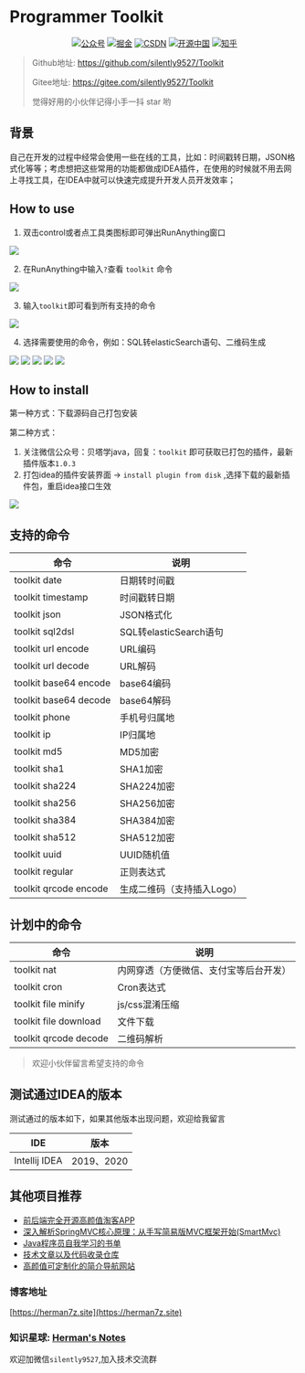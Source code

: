 # Programmer Toolkit

<p align="center">
    <a href="https://t.zsxq.com/h2EIR" target="_blank"><img alt="" src="https://img.shields.io/badge/知识星球-Herman's Notes-red&logoColor=FC5531" /></a>
  <a href="#微信公众号"><img src="https://img.shields.io/badge/公众号-贝塔学JAVA-blue.svg" alt="公众号"></a>
  <a href="https://juejin.cn/user/2779199782521693"><img src="https://img.shields.io/badge/juejin-掘金-yellow.svg" alt="掘金"></a>
  <a href="https://blog.csdn.net/asdewq380303318"><img src="https://img.shields.io/badge/csdn-CSDN-red.svg" alt="CSDN"></a>
  <a href="https://my.oschina.net/u/3230120"><img src="https://img.shields.io/badge/oschina-开源中国-green" alt="开源中国"></a>
  <a href="https://www.zhihu.com/people/huaan9527-57/posts"><img src="https://img.shields.io/badge/zhihu-知乎-purple" alt="知乎"></a>
</p>


> Github地址: https://github.com/silently9527/Toolkit
>
> Gitee地址: https://gitee.com/silently9527/Toolkit
>
> 觉得好用的小伙伴记得小手一抖 star 哟

## 背景
自己在开发的过程中经常会使用一些在线的工具，比如：时间戳转日期，JSON格式化等等；考虑想把这些常用的功能都做成IDEA插件，在使用的时候就不用去网上寻找工具，在IDEA中就可以快速完成提升开发人员开发效率；

## How to use
1. 双击control或者点工具类图标即可弹出RunAnything窗口

![](https://tva1.sinaimg.cn/large/008eGmZEgy1gobp4rklznj30h001c0sj.jpg)

2. 在RunAnything中输入`?`查看 `toolkit` 命令

![](https://tva1.sinaimg.cn/large/008eGmZEgy1gobp6dvicqj30im0edglm.jpg)

3. 输入`toolkit`即可看到所有支持的命令

![](https://tva1.sinaimg.cn/large/008eGmZEgy1gobp7jev4lj30im0g0mxc.jpg)

4. 选择需要使用的命令，例如：SQL转elasticSearch语句、二维码生成

![](https://tva1.sinaimg.cn/large/008eGmZEgy1gobpa7j02kj30e10jgwel.jpg)
![](https://tva1.sinaimg.cn/large/008eGmZEgy1gobpcoswyyj30ti0rm3yv.jpg)
![](https://tva1.sinaimg.cn/large/008eGmZEgy1godq400p1hj30um0jgglq.jpg)
![](https://tva1.sinaimg.cn/large/008eGmZEgy1godq4i5hpij30um0gm74p.jpg)
![](https://tva1.sinaimg.cn/large/008eGmZEgy1godq5n7pyoj30m60dyt8r.jpg)

## How to install
第一种方式：下载源码自己打包安装

第二种方式：
1. 关注微信公众号：贝塔学java，回复：`toolkit` 即可获取已打包的插件，最新插件版本`1.0.3`
2. 打包idea的插件安装界面 -> `install plugin from disk` ,选择下载的最新插件包，重启idea接口生效

![](https://tva1.sinaimg.cn/large/008eGmZEgy1gobq5a9ajzj31de0u0dij.jpg)

## 支持的命令

| 命令 | 说明 |
| --- | --- |
| toolkit date | 日期转时间戳 |
| toolkit timestamp | 时间戳转日期 |
| toolkit json | JSON格式化 |
| toolkit sql2dsl | SQL转elasticSearch语句 |
| toolkit url encode | URL编码 |
| toolkit url decode | URL解码 |
| toolkit base64 encode | base64编码 |
| toolkit base64 decode | base64解码 |
| toolkit phone | 手机号归属地 |
| toolkit ip | IP归属地 |
| toolkit md5 | MD5加密 |
| toolkit sha1 | SHA1加密 |
| toolkit sha224 | SHA224加密 |
| toolkit sha256 | SHA256加密 |
| toolkit sha384 | SHA384加密 |
| toolkit sha512 | SHA512加密 |
| toolkit uuid | UUID随机值 |
| toolkit regular | 正则表达式 |
| toolkit qrcode encode | 生成二维码（支持插入Logo） |

## 计划中的命令
| 命令 | 说明 |
| --- | --- |
| toolkit nat | 内网穿透（方便微信、支付宝等后台开发） |
| toolkit cron | Cron表达式 |
| toolkit file minify | js/css混淆压缩 |
| toolkit file download | 文件下载 |
| toolkit qrcode decode | 二维码解析 |

> 欢迎小伙伴留言希望支持的命令

## 测试通过IDEA的版本

测试通过的版本如下，如果其他版本出现问题，欢迎给我留言

| IDE | 版本 | 
| --- | --- | 
| Intellij IDEA | 2019、2020 |


## 其他项目推荐
* [前后端完全开源高颜值淘客APP](https://github.com/silently9527/coupons)
* [深入解析SpringMVC核心原理：从手写简易版MVC框架开始(SmartMvc)](https://github.com/silently9527/SmartMvc)
* [Java程序员自我学习的书单](https://github.com/silently9527/ProgrammerBooks)
* [技术文章以及代码收录仓库](https://github.com/silently9527/ProgrammerNotes)
* [高颜值可定制化的简介导航网站](http://nav.silently9527.cn/)


### 博客地址
[https://herman7z.site](https://herman7z.site)

### 知识星球: [Herman's Notes](https://t.zsxq.com/h2EIR)
欢迎加微信`silently9527`,加入技术交流群


